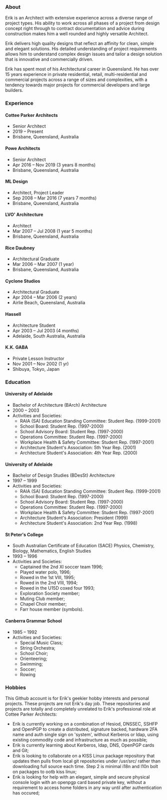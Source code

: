 ### About

Erik is an Architect with extensive experience across a diverse range of project types. His ability to work across all phases of a project from design concept right through to contract documentation and advice during construction makes him a well rounded and highly versatile Architect.

Erik delivers high quality designs that reflect an affinity for clean, simple and elegant solutions. His detailed understanding of project requirements allows him to understand complex design issues and tailor a design solution that is innovative and commercially driven.

Erik has spent most of his Architectural career in Queensland. He has over 15 years experience in private residential, retail, multi-residential and commercial projects across a range of sizes and complexities, with a tendency towards major projects for commercial developers and large builders. 

### Experience

#### Cottee Parker Architects
- Senior Architect
- 2019 – Present
- Brisbane, Queensland, Australia
 
#### Powe Architects

- Senior Architect
- Apr 2016 – Nov 2019 (3 years 8 months)
- Brisbane, Queensland, Australia

#### ML Design

- Architect, Project Leader
- Sep 2008 – Mar 2016 (7 years 7 months)
- Brisbane, Queensland, Australia

#### LVO' Architecture

- Architect
- Mar 2007 – Jul 2008 (1 year 5 months)
- Brisbane, Queensland, Australia

#### Rice Daubney

- Architectural Graduate
- Mar 2006 – Mar 2007 (1 year)
- Brisbane, Queensland, Australia

#### Cyclone Studios

- Architectural Graduate
- Apr 2004 – Mar 2006 (2 years)
- Airlie Beach, Queensland, Australia

#### Hassell

- Architecture Student
- Apr 2003 – Jul 2003 (4 months)
- Adelaide, South Australia, Australia

#### K.K. GABA

- Private Lesson Instructor
- Nov 2001 – Nov 2002 (1 yr)
- Shibuya, Tokyo, Japan

### Education

#### University of Adelaide
- Bachelor of Architecture (BArch) Architecture
- 2000 – 2003
- Activities and Societies:
    - RAIA (SA) Education Standing Committee: Student Rep. (1999-2001)
    - School Board: Student Rep. (1997-2000)
    - School Advisory Board: Student Rep. (1997-2000)
    - Operations Committee: Student Rep. (1997-2000)
    - Workplace Health & Safety Committee: Student Rep. (1997-2001)
    - Architecture Student's Association: 5th Year Rep. (2001)
    - Architecture Student's Association: 4th Year Rep. (2000)
 
#### University of Adelaide
- Bachelor of Design Studies (BDesSt) Architecture
- 1997 – 1999
- Activities and Societies:
    - RAIA (SA) Education Standing Committee: Student Rep. (1999-2001)
    - School Board: Student Rep. (1997-2000)
    - School Advisory Board: Student Rep. (1997-2000)
    - Operations Committee: Student Rep. (1997-2000)
    - Workplace Health & Safety Committee: Student Rep. (1997-2001)
    - Architecture Student's Association: President (1999)
    - Architecture Student's Association: 2nd Year Rep. (1998)
 
#### St Peter's College
 - South Australian Certificate of Education (SACE) Physics, Chemistry, Biology, Mathematics, English Studies
 - 1993 – 1996
 - Activities and Societies:
     - Captained the 2nd XI soccer team 1996;
     - Played water polo, 1996;
     - Rowed in the 1st VIII, 1995;
     - Rowed in the 2nd VIII, 1994;
     - Rowed in the U15D coxed four 1993;
     - Exploration Society member;
     - Muting Club member;
     - Chapel Choir member;
     - Farr house member (symbols).
 
#### Canberra Grammar School
 - 1985 – 1992
 - Activities and Societies:
     - Special Music Class;
     - String Orchestra;
     - School Choir;
     - Orienteering;
     - Swimming;
     - Soccer;
     - Rowing

### Hobbies

This Github account is for Erik's geekier hobby interests and personal projects. These projects are not Erik's day job. These repositories and projects are totally and completely unrelated to Erik's professional role at Cottee Parker Architects:

- Erik is currently working on a combination of Hesiod, DNSSEC, SSHFP and OpenPGP to create a distributed, signature backed, hardware 2FA name and auth single sign on 'system', without Kerberos or ldap, using existing commodity code and infrastructure as much as possible;
- Erik is currently learning about Kerberos, ldap, DNS, OpenPGP cards and Git;
- Erik is looking to collaborate on a KISS Linux package repository that updates then pulls from local git repositories under /usr/src/ rather than downloading full source each time. Step 2 is minimal i18n and l10n bolt on packages to ootb kiss linux;
- Erik is looking for help with an elegant, simple and secure physical console login with an openpgp card based private key, without a requirement to access home folders in any way until after authentication has occured;
